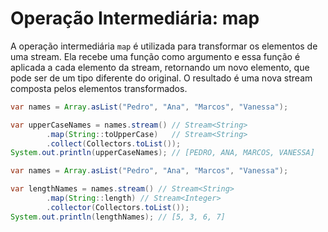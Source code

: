 # Operação Intermediária: map
A operação intermediária `map` é utilizada para transformar os elementos de uma stream. 
Ela recebe uma função como argumento e essa função é aplicada a cada elemento da stream, retornando um novo elemento, que pode ser de um tipo diferente do original. 
O resultado é uma nova stream composta pelos elementos transformados.

```java
var names = Array.asList("Pedro", "Ana", "Marcos", "Vanessa");

var upperCaseNames = names.stream() // Stream<String>
        .map(String::toUpperCase)   // Stream<String>
        .collect(Collectors.toList());
System.out.println(upperCaseNames); // [PEDRO, ANA, MARCOS, VANESSA]
```

```java
var names = Array.asList("Pedro", "Ana", "Marcos", "Vanessa");

var lengthNames = names.stream() // Stream<String>
        .map(String::length) // Stream<Integer>
        .collector(Collectors.toList());
System.out.println(lengthNames); // [5, 3, 6, 7]
```